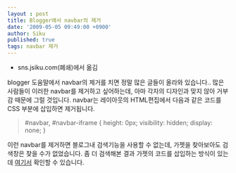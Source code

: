 ```yaml
---
layout : post
title: Blogger에서 navbar의 제거
date: '2009-05-05 09:49:00 +0900'
author: Siku
published: true
tags: navbar 제거
---
```

<ul>
<li>sns.jsiku.com(폐쇄)에서 옮김</li>
</ul>
blogger 도움말에서 navbar의 제거를 치면 정말 많은 글들이 올라와 있습니다.. 많은 사람들이 이러한 navbar를 제거하고 싶어하는데, 아마 각자의 디자인과 맞지 않아 거부감 때문에 그럴 것입니다. navbar는 레이아웃의 HTML편집에서 다음과 같은 코드를 CSS 부분에 삽입하면 제거됩니다.
<blockquote>#navbar, #navbar-iframe {
height: 0px;
visibility: hidden;
display: none;
}</blockquote>
이런 navbar를 제거하면 블로그내 검색기능을 사용할 수 없는데, 가젯을 찾아보아도 검색창은 찾을 수가 없었습니다. 좀 더 검색해본 결과 가젯의 코드를 삽입하는 방식이 있는데 <a href="http://blogger.jsiku.com/2009/05/blog-post.html">여기서</a> 확인할 수 있습니다.

